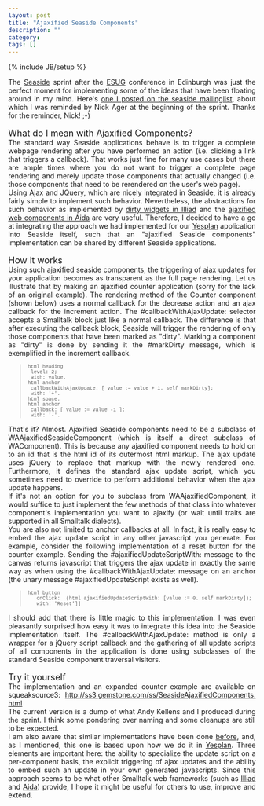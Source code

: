 ```yaml
---
layout: post
title: "Ajaxified Seaside Components"
description: ""
category: 
tags: []
---
```

{% include JB/setup %}

<div style="text-align: justify;">
<span class="Apple-style-span" style="font-family: inherit;">The&nbsp;<a href="http://www.seaside.st/">Seaside</a>&nbsp;sprint after the&nbsp;<a href="http://www.esug.org/">ESUG</a>&nbsp;conference in Edinburgh was just the perfect moment for implementing some of the ideas that have been floating around in my mind. Here's&nbsp;<a href="http://lists.squeakfoundation.org/pipermail/seaside/2011-June/026850.html">one I posted on the seaside mailinglist</a>, about which&nbsp;I was reminded by Nick Ager at the beginning of the sprint. Thanks for the reminder, Nick! ;-)</span></div>
<div style="text-align: justify;">
<span class="Apple-style-span" style="font-family: inherit;"><br />
</span></div>
<div style="text-align: justify;">
<span class="Apple-style-span" style="font-family: inherit; font-size: large;">What do I mean with Ajaxified Components?</span></div>
<div style="text-align: justify;">
<span class="Apple-style-span" style="font-family: inherit;">The standard way Seaside applications behave is to trigger a complete webpage rendering after you have performed an action (i.e. clicking a link that triggers a callback). That works just fine for many use cases but there are ample times where you do not want to trigger a complete page rendering and merely update those components that actually changed (i.e. those components that need to be rerendered on the user's web page).</span></div>
<div style="text-align: justify;">
<span class="Apple-style-span" style="font-family: inherit;">Using Ajax and <a href="http://jquery.com/">JQuery</a>, which are nicely integrated in Seaside, it is already fairly simple to implement such behavior. Nevertheless, the abstractions for such behavior as implemented by&nbsp;<a href="http://www.iliadproject.org/pages/Documentation/Introduction/Widgets">dirty widgets in Illiad</a>&nbsp;and the <a href="http://www.aidaweb.si/ajax.html">ajaxified web components in Aida</a>&nbsp;are very useful. Therefore, I decided to have a go at integrating the approach we had implemented for our <a href="http://www.yesplan.be/">Yesplan</a> application into Seaside itself, such that an "ajaxified Seaside components" implementation can be shared by different Seaside applications.</span></div>
<div style="text-align: justify;">
<span class="Apple-style-span" style="font-family: inherit;"><br />
</span></div>
<div style="text-align: justify;">
<span class="Apple-style-span" style="font-family: inherit; font-size: large;">How it works</span></div>
<div style="text-align: justify;">
<span class="Apple-style-span" style="font-family: inherit;">Using such ajaxified seaside components, the triggering of ajax updates for your application becomes as transparent as the full page rendering. Let us illustrate that by making an ajaxified counter application (sorry for the lack of an original example). The rendering method of the Counter component (shown below) uses a normal callback for the decrease action and an ajax callback for the increment action. The #callbackWithAjaxUpdate: selector accepts a Smalltalk block just like a normal callback. The difference is that after executing the callback block, Seaside will trigger the rendering of only those components that have been marked as "dirty". Marking a component as "dirty" is done by sending it the #markDirty message, which is exemplified in the increment callback.</span></div>
<blockquote>
<span class="Apple-style-span" style="font-family: 'Courier New', Courier, monospace; font-size: x-small;">html heading</span><br />
<span class="Apple-style-span" style="font-family: 'Courier New', Courier, monospace; font-size: x-small;"><span class="Apple-tab-span" style="white-space: pre;"> </span>level: 2;</span><br />
<span class="Apple-style-span" style="font-family: 'Courier New', Courier, monospace; font-size: x-small;"><span class="Apple-tab-span" style="white-space: pre;"> </span>with: value.</span><br />
<span class="Apple-style-span" style="font-family: 'Courier New', Courier, monospace; font-size: x-small;">html anchor</span><br />
<span class="Apple-style-span" style="font-family: 'Courier New', Courier, monospace; font-size: x-small;"><span class="Apple-tab-span" style="white-space: pre;"> </span>callbackWithAjaxUpdate: [ value := value + 1. self markDirty];</span><br />
<span class="Apple-style-span" style="font-family: 'Courier New', Courier, monospace; font-size: x-small;"><span class="Apple-tab-span" style="white-space: pre;"> </span>with: '+'.</span><br />
<span class="Apple-style-span" style="font-family: 'Courier New', Courier, monospace; font-size: x-small;">html space.</span><br />
<span class="Apple-style-span" style="font-family: 'Courier New', Courier, monospace; font-size: x-small;">html anchor</span><br />
<span class="Apple-style-span" style="font-family: 'Courier New', Courier, monospace; font-size: x-small;"><span class="Apple-tab-span" style="white-space: pre;"> </span>callback: [ value := value -1 ];</span><br />
<span class="Apple-style-span" style="font-family: 'Courier New', Courier, monospace; font-size: x-small;"><span class="Apple-tab-span" style="white-space: pre;"> </span>with: '-'.</span></blockquote>
<div style="text-align: justify;">
<span class="Apple-style-span" style="font-family: inherit;">That's it? Almost. Ajaxified Seaside components need to be a subclass of WAAjaxifiedSeasideComponent (which is itself a direct subclass of WAComponent). This is because any ajaxified component needs to hold on to an id that is the html id of its outermost html markup. The ajax update uses jQuery to replace that markup with the newly rendered one. Furthermore, it defines the standard ajax update script, which you sometimes need to override to perform additional behavior when the ajax update happens.</span></div>
<div style="text-align: justify;">
<span class="Apple-style-span" style="font-family: inherit;">If it's not an option for you to subclass from WAAjaxifiedComponent, it would suffice to just implement the few methods of that class into whatever component's implementation you want to ajaxify (or wait until traits are supported in all Smalltalk dialects).</span></div>
<div style="text-align: justify;">
<span class="Apple-style-span" style="font-family: inherit;">You are also not limited to anchor callbacks at all. In fact, it is really easy to embed the ajax update script in any other javascript you generate. For example, consider the following implementation of a reset button for the counter example. Sending the #ajaxifiedUpdateScriptWith: message to the canvas returns javascript that triggers the ajax update in exactly the same way as when using the #callbackWithAjaxUpdate: message on an anchor (the unary message #ajaxifiedUpdateScript exists as well).</span></div>
<blockquote>
<span class="Apple-style-span" style="font-family: 'Courier New', Courier, monospace; font-size: x-small;">html button<br /><span class="Apple-style-span" style="white-space: pre;">&nbsp;  </span>onClick: &nbsp;(html ajaxifiedUpdateScriptWith: [value := 0. self markDirty]);<br /><span class="Apple-style-span" style="white-space: pre;">&nbsp;  </span>with: 'Reset']]</span></blockquote>
<div style="text-align: justify;">
I should add that there is little magic to this implementation. I was even pleasantly surprised how easy it was to integrate this idea into the Seaside implementation itself. The #callbackWithAjaxUpdate: method is only a wrapper for a jQuery script callback and the gathering of all update scripts of all components in the application is done using subclasses of the standard Seaside component traversal visitors.</div>
<div style="text-align: justify;">
<span class="Apple-style-span" style="font-family: inherit;"><br />
</span></div>
<div style="text-align: justify;">
<span class="Apple-style-span" style="font-family: inherit; font-size: large;">Try it yourself</span></div>
<div style="text-align: justify;">
<span class="Apple-style-span" style="font-family: inherit;">The implementation and an expanded counter example are available on squeaksource3:&nbsp;<a href="http://ss3.gemstone.com/ss/SeasideAjaxifiedComponents.html">http://ss3.gemstone.com/ss/SeasideAjaxifiedComponents.html</a></span></div>
<div style="text-align: justify;">
<span class="Apple-style-span" style="font-family: inherit;">The current version is a dump of what Andy Kellens and I produced during the sprint. I think some pondering over naming and some cleanups are still to be expected.</span></div>
<div style="text-align: justify;">
<span class="Apple-style-span" style="font-family: inherit;">I am also aware that similar implementations have been done <a href="http://forum.world.st/Repainting-during-AJAX-callbacks-td2526051.html">before</a>, and, as I mentioned, this one is based upon how we do it in <a href="http://www.yesplan.be/">Yesplan</a>. Three elements are important here: the ability to specialize the update script on a per-component basis, the explicit triggering of ajax updates and the ability to embed such an update in your own generated javascripts. Since this approach seems to be what other Smalltalk web frameworks (such as <a href="http://www.iliadproject.org/">Illiad</a> and <a href="http://www.aidaweb.si/">Aida</a>) provide, I hope it might be useful for others to use, improve and extend.</span></div>
